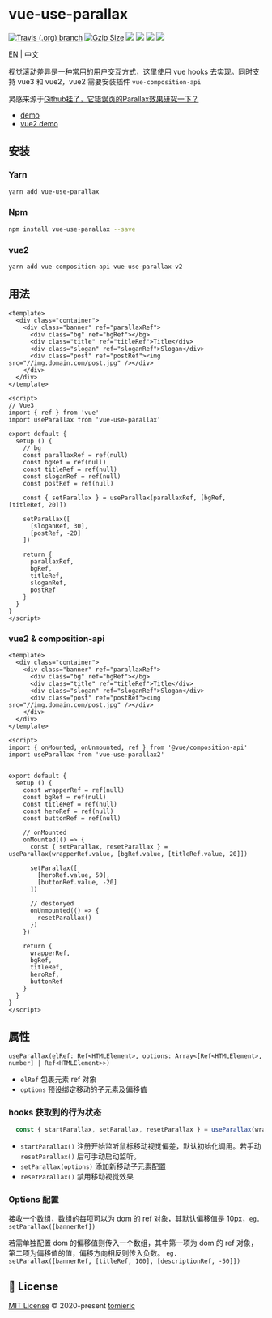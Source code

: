 # vue-use-parallax

<a href="https://travis-ci.org/tomieric/vue-use-parallax"><img alt="Travis (.org) branch" src="https://img.shields.io/travis/tomieric/vue-use-parallax/master.svg?logoColor=%23666666&style=flat-square"></a>
<a href="https://unpkg.com/vue-use-parallax/dist/vue-use-parallax.esm-browser.js"><img src="https://img.badgesize.io/https://unpkg.com/vue-use-parallax/dist/vue-use-parallax.esm-browser.js?compression=gzip&style=flat-square" alt="Gzip Size" /></a>
<a href="https://www.npmjs.com/package/vue-use-parallax"><img src="https://img.shields.io/npm/v/vue-use-parallax.svg?colorB=brightgreen&style=flat-square"></a>
<a href="https://github.com/tomieric/vue-use-parallax/tree/master/tests/unit"><img src="https://img.shields.io/badge/tested_with-jest-99424f.svg?style=flat-square"></a>
<a href="http://hits.dwyl.io/tomieric/vue-use-parallax" alt="hit count"><img src="http://hits.dwyl.io/tomieric/vue-use-parallax.svg" /></a>
<a href="http://hits.dwyl.io/tomieric/vue-use-parallax" alt="downloads"><img src="https://img.shields.io/npm/tomieric/vue-use-parallax.svg?style=flat-square" /></a>

[EN](./README.MD) | 中文

视觉滚动差异是一种常用的用户交互方式，这里使用 vue hooks 去实现。同时支持 vue3 和 vue2，vue2 需要安装插件 `vue-composition-api`

灵感来源于[Github挂了，它错误页的Parallax效果研究一下？](https://www.bilibili.com/video/BV1Lf4y1R779)

* [demo](https://tomieric.github.io/vue-use-parallax/)
* [vue2 demo](https://tomieric.github.io/vue-use-parallax/vue2-demo/)

## 安装

### Yarn

```bash
yarn add vue-use-parallax
```

### Npm

```bash
npm install vue-use-parallax --save
```

### vue2

```bash
yarn add vue-composition-api vue-use-parallax-v2
```

## 用法

```vue
<template>
  <div class="container">
    <div class="banner" ref="parallaxRef">
      <div class="bg" ref="bgRef"></bg>
      <div class="title" ref="titleRef">Title</div>
      <div class="slogan" ref="sloganRef">Slogan</div>
      <div class="post" ref="postRef"><img src="//img.domain.com/post.jpg" /></div>
    </div>
  </div>
</template>

<script>
// Vue3
import { ref } from 'vue'
import useParallax from 'vue-use-parallax'

export default {
  setup () {
    // bg
    const parallaxRef = ref(null)
    const bgRef = ref(null)
    const titleRef = ref(null)
    const sloganRef = ref(null)
    const postRef = ref(null)

    const { setParallax } = useParallax(parallaxRef, [bgRef, [titleRef, 20]])

    setParallax([
      [sloganRef, 30],
      [postRef, -20]
    ])

    return {
      parallaxRef,
      bgRef,
      titleRef,
      sloganRef,
      postRef
    }
  }
}
</script>
```

### vue2 & composition-api

```vue
<template>
  <div class="container">
    <div class="banner" ref="parallaxRef">
      <div class="bg" ref="bgRef"></bg>
      <div class="title" ref="titleRef">Title</div>
      <div class="slogan" ref="sloganRef">Slogan</div>
      <div class="post" ref="postRef"><img src="//img.domain.com/post.jpg" /></div>
    </div>
  </div>
</template>

<script>
import { onMounted, onUnmounted, ref } from '@vue/composition-api'
import useParallax from 'vue-use-parallax2'


export default {
  setup () {
    const wrapperRef = ref(null)
    const bgRef = ref(null)
    const titleRef = ref(null)
    const heroRef = ref(null)
    const buttonRef = ref(null)

    // onMounted
    onMounted(() => {
      const { setParallax, resetParallax } = useParallax(wrapperRef.value, [bgRef.value, [titleRef.value, 20]])

      setParallax([
        [heroRef.value, 50],
        [buttonRef.value, -20]
      ])

      // destoryed
      onUnmounted(() => {
        resetParallax()
      })
    })

    return {
      wrapperRef,
      bgRef,
      titleRef,
      heroRef,
      buttonRef
    }
  }
}
</script>
```

## 属性

`useParallax(elRef: Ref<HTMLElement>, options: Array<[Ref<HTMLElement>, number] | Ref<HTMLElement>>)`

* `elRef` 包裹元素 ref 对象
* `options` 预设绑定移动的子元素及偏移值

### hooks 获取到的行为状态

```js
  const { startParallax, setParallax, resetParallax } = useParallax(wrapperRef.value)
```

* `startParallax()` 注册开始监听鼠标移动视觉偏差，默认初始化调用。若手动 `resetParallax()` 后可手动启动监听。
* `setParallax(options)` 添加新移动子元素配置
* `resetParallax()` 禁用移动视觉效果

### Options 配置

接收一个数组，数组的每项可以为 dom 的 ref 对象，其默认偏移值是 10px，`eg. setParallax([bannerRef])`

若需单独配置 dom 的偏移值则传入一个数组，其中第一项为 dom 的 ref 对象，第二项为偏移值的值，偏移方向相反则传入负数。 `eg. setParallax([bannerRef, [titleRef, 100], [descriptionRef, -50]])`

## 📄 License

[MIT License](https://github.com/tomieric/vue-use-parallax/blob/master/LICENSE) © 2020-present [tomieric](https://github.com/tomieric)